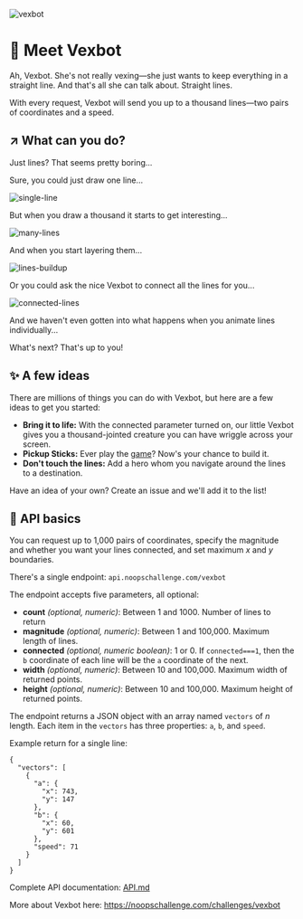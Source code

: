 
![vexbot](https://user-images.githubusercontent.com/212941/59231505-bb48a900-8b95-11e9-9ed0-acd620feaf76.png)

# 👋 Meet Vexbot

Ah, Vexbot. She's not really vexing—she just wants to keep everything in a straight line. And that's all she can talk about. Straight lines.

With every request, Vexbot will send you up to a thousand lines—two pairs of coordinates and a speed.

## ↗ What can you do?

Just lines? That seems pretty boring...

Sure, you could just draw one line...

![single-line](https://user-images.githubusercontent.com/212941/58451645-2475ea00-80c9-11e9-9823-80732512dcac.png)

But when you draw a thousand it starts to get interesting...

![many-lines](https://user-images.githubusercontent.com/212941/58451643-2475ea00-80c9-11e9-846f-7dfba6fc1182.png)

And when you start layering them...

![lines-buildup](https://user-images.githubusercontent.com/212941/58450916-12467c80-80c6-11e9-95ca-ade8288500a4.gif)

Or you could ask the nice Vexbot to connect all the lines for you...

![connected-lines](https://user-images.githubusercontent.com/212941/58451245-86355480-80c7-11e9-9fb7-72d1429b1a5c.png)

And we haven't even gotten into what happens when you animate lines individually...

What's next? That's up to you!

## ✨ A few ideas
There are millions of things you can do with Vexbot, but here are a few ideas to get you started:

- **Bring it to life:** With the connected parameter turned on, our little Vexbot gives you a thousand-jointed creature you can have wriggle across your screen.
- **Pickup Sticks:** Ever play the [game](https://en.wikipedia.org/wiki/Pick-up_sticks)? Now's your chance to build it.
- **Don't touch the lines:** Add a hero whom you navigate around the lines to a destination.

Have an idea of your own? Create an issue and we'll add it to the list!

## 🤖 API basics

You can request up to 1,000 pairs of coordinates, specify the magnitude and whether you want your lines connected, and set maximum *x* and *y* boundaries.

There's a single endpoint: `api.noopschallenge.com/vexbot`

The endpoint accepts five parameters, all optional:

- **count** *(optional, numeric)*: Between 1 and 1000. Number of lines to return
- **magnitude** *(optional, numeric)*: Between 1 and 100,000. Maximum length of lines.
- **connected** *(optional, numeric boolean)*: 1 or 0. If `connected===1`, then the `b` coordinate of each line will be the `a` coordinate of the next.
- **width** *(optional, numeric)*: Between 10 and 100,000. Maximum width of returned points.
- **height** *(optional, numeric)*: Between 10 and 100,000. Maximum height of returned points.

The endpoint returns a JSON object with an array named `vectors` of *n* length. Each item in the `vectors` has three properties: `a`, `b`, and `speed`.

Example return for a single line:

```
{
  "vectors": [
    {
      "a": {
        "x": 743,
        "y": 147
      },
      "b": {
        "x": 60,
        "y": 601
      },
      "speed": 71
    }
  ]
}
```

Complete API documentation: [API.md](./API.md)

More about Vexbot here: https://noopschallenge.com/challenges/vexbot
